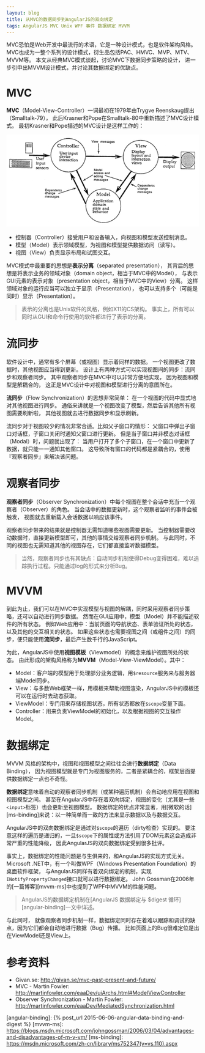 ```yaml
---
layout: blog
title: 从MVC的数据同步到AngularJS的双向绑定
tags: AngularJS MVC Unix WPF 事件 数据绑定 MVVM
---
```


MVC恐怕是Web开发中最流行的术语，它是一种设计模式，也是软件架构风格。
MVC也成为一整个系列的设计模式，衍生品包括PAC、HMVC、MVP、MTV、MVVM等。
本文从经典MVC模式谈起，讨论MVC下数据同步策略的设计，
进一步引申出MVVM设计模式，并讨论其数据绑定的优缺点。

# MVC

**MVC**（Model-View-Controller）一词最初在1979年由Trygve Reenskaug提出（Smalltalk-79），
此后Krasner和Pope在Smalltalk-80中重新描述了MVC设计模式。
最初Krasner和Pope描述的MVC设计是这样工作的：

![mvc](/assets/img/blog/angular/mvc_krasner_pope.png)

<!--more-->

* 控制器（Controller）接受用户和设备输入，向视图和模型发送控制消息。
* 模型（Model）表示领域模型，为视图和模型提供数据访问（读写）。
* 视图（View）负责显示布局和试图交互。

MVC模式中最重要的思想是**表示分离**（separated presentation），
其背后的思想是将表示业务的领域对象（domain object，相当于MVC中的Model），
与表示GUI元素的表示对象（presentation object，相当于MVC中的View）分离。
这样领域对象的运行应当可以独立于显示（Presentation），
也可以支持多个（可能是同时）显示（Presentation）。

> 表示的分离也是Unix软件的风格，例如X11的CS架构。
> 事实上，所有可以同时从GUI和命令行使用的软件都进行了表示的分离。

# 流同步

软件设计中，通常有多个屏幕（或视图）显示着同样的数据。
一个视图更改了数据时，其他视图应当得到更新。
设计上有两种方式可以实现视图间的同步：流同步和观察者同步。
其中观察者同步在MVC中可以非常方便地实现，
因为视图和模型是解耦合的，
这正是MVC设计中对视图和模型进行分离的意图所在。

**流同步**（Flow Synchronization）的思想非常简单：
在一个视图的代码中显式地对其他视图进行同步。
通俗来讲就是一个视图改变了模型，然后告诉其他所有视图需要刷新啦，
其他视图就去进行数据同步和显示刷新。

流同步对于视图较少的情况非常合适。比如父子窗口的情形：
父窗口中弹出子窗口对话框，子窗口关闭时通知父窗口进行更新。
但是当子窗口并非模态对话框（Modal）时，问题就出现了：
当用户打开了多个子窗口，在一个窗口中更新了数据，就只能一一通知其他窗口。
这导致所有窗口的代码都是紧耦合的，使用『观察者同步』来解决该问题。

# 观察者同步

**观察者同步**（Observer Synchronization）中每个视图在整个会话中充当一个观察者（Observer）的角色。
当会话中的数据更新时，这个观察者监听的事件会被触发，
视图就去重新载入会话数据以响应该事件。

观察者同步带来的结果就是控制器无需知道哪些视图需要更新。
当控制器需要改动数据时，直接更新模型即可，其他的事情交给观察者同步机制。
与此同时，不同的视图也无需知道其他的视图存在，它们都直接监听数据模型。

> 当然，观察者同步也有其缺点：自动同步机制使得Debug变得困难，难以追踪执行过程。只能通过log的形式来分析Bug。

# MVVM

到此为止，我们可以在MVC中实现模型与视图的解耦，同时采用观察者同步策略，还可以自动进行同步数据。
然而在GUI应用中，模型（Model）并不能描述软件的所有状态。
例如Web应用中：当前页面的导航状态、表单验证所处的状态，以及其他的交互相关的状态。
如果这些状态也需要视图之间（或组件之间）的同步，便只能使用**流同步**，最后产生数千行的JavaScript。

为此，AngularJS中使用**视图模板**（Viewmodel）的概念来维护视图所处的状态。
由此形成的架构风格称为**MVVM**（Model-View-ViewModel）。其中：

* Model：客户端的模型用于处理部分业务逻辑，用`$resource`服务来与服务器端Model同步。
* View：与多数Web框架一样，用模板来帮助视图渲染，AngularJS中的模板还可以在运行时去动态获取。
* ViewModel：专门用来存储视图状态，所有状态都放在`$scope`变量下面。
* Controller：用来负责ViewModel的初始化，以及根据视图的交互操作Model。

# 数据绑定

MVVM 风格的架构中，视图和视图模型之间往往会进行**数据绑定**（Data Binding），
因为视图模型就是专门为视图服务的，二者是紧耦合的，框架层面提供数据绑定一点也不奇怪。

**数据绑定**意味着自动的观察者同步机制（或某种遍历机制）会自动地应用在视图和视图模型之间。
甚至在AngularJS中存在着双向绑定，视图的变化（尤其是一些`<input>`标签）也会更新至视图模型。
数据绑定的优点非常显著，用[微软的话][ms-binding]来说：以一种简单而一致的方法来显示数据以及与数据交互。

AngularJS中的双向数据绑定是通过对`$scope`的遍历（dirty检查）实现的。
要注意这样的遍历是递归的，一旦`$scope`下的属性或方法引用了DOM元素这会造成非常严重的性能降级，
因此AngularJS的双向数据绑定受到很多批评。

事实上，数据绑定的性能问题是与生俱来的，和AngularJS的实现方式无关。
Microsoft .NET中，有一个叫做WPF（Windows Presentation Foundation）的桌面软件框架，
与AngularJS同样有着双向绑定的机制，实现`INotifyPropertyChanged`接口就可以进行数据绑定。
John Gossman在2006年的[一篇博客][mvvm-ms]中也提到了WPF中MVVM的性能问题。
> AngularJS的数据绑定机制在[AngularJS 数据绑定与 $digest 循环][angular-binding]一文中详述。

与此同时，
就像观察者同步机制一样，数据绑定同时存在着难以跟踪和调试的缺点，因为它们都会自动地进行数据（Bug）传播。
比如页面上的Bug很难定位是出在ViewModel还是View上。

# 参考资料

* Givan.se: <http://givan.se/mvc-past-present-and-future/>
* MVC - Martin Fowler: <http://martinfowler.com/eaaDev/uiArchs.html#ModelViewController>
* Observer Synchronization - Martin Fowler: <http://martinfowler.com/eaaDev/MediatedSynchronization.html>

[angular-binding]: {% post_url 2015-06-06-angular-data-binding-and-digest %}
[mvvm-ms]: https://blogs.msdn.microsoft.com/johngossman/2006/03/04/advantages-and-disadvantages-of-m-v-vm/
[ms-binding]: https://msdn.microsoft.com/zh-cn/library/ms752347(v=vs.110).aspx
